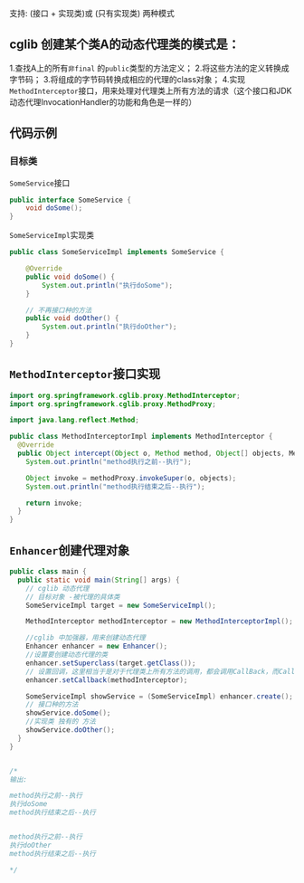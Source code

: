 支持:  (接口 + 实现类)或 (只有实现类)   两种模式

## cglib 创建某个类A的动态代理类的模式是：

1.查找A上的所有`非final` 的`public`类型的方法定义；
 2.将这些方法的定义转换成字节码；
 3.将组成的字节码转换成相应的代理的class对象；
 4.实现 `MethodInterceptor`接口，用来处理对代理类上所有方法的请求（这个接口和JDK动态代理InvocationHandler的功能和角色是一样的）










## 代码示例



### 目标类

`SomeService`接口

```java
public interface SomeService {
    void doSome();
}
```

`SomeServiceImpl`实现类

```java
public class SomeServiceImpl implements SomeService {

    @Override
    public void doSome() {
        System.out.println("执行doSome");
    }

    // 不再接口种的方法
    public void doOther() {
        System.out.println("执行doOther");
    }
}
```

## `MethodInterceptor`接口实现

```java
import org.springframework.cglib.proxy.MethodInterceptor;
import org.springframework.cglib.proxy.MethodProxy;

import java.lang.reflect.Method;

public class MethodInterceptorImpl implements MethodInterceptor {
  @Override
  public Object intercept(Object o, Method method, Object[] objects, MethodProxy methodProxy) throws Throwable {
    System.out.println("method执行之前--执行");

    Object invoke = methodProxy.invokeSuper(o, objects);
    System.out.println("method执行结束之后--执行");

    return invoke;
  }
}
```

## `Enhancer`创建代理对象

```java
public class main {
  public static void main(String[] args) {
    // cglib 动态代理
    // 目标对象 -被代理的具体类
    SomeServiceImpl target = new SomeServiceImpl();

    MethodInterceptor methodInterceptor = new MethodInterceptorImpl();

    //cglib 中加强器，用来创建动态代理
    Enhancer enhancer = new Enhancer();
    //设置要创建动态代理的类
    enhancer.setSuperclass(target.getClass());
    // 设置回调，这里相当于是对于代理类上所有方法的调用，都会调用CallBack，而Callback则需要实行intercept()方法进行拦截
    enhancer.setCallback(methodInterceptor);

    SomeServiceImpl showService = (SomeServiceImpl) enhancer.create();
    // 接口种的方法
    showService.doSome();
    //实现类 独有的 方法
    showService.doOther();
  }
}


/*
输出:

method执行之前--执行
执行doSome
method执行结束之后--执行


method执行之前--执行
执行doOther
method执行结束之后--执行

*/
```

